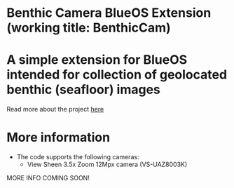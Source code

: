 # Benthic Camera BlueOS Extension (working title: BenthicCam)
# A simple extension for BlueOS intended for collection of geolocated benthic (seafloor) images
Read more about the project [here](https://discuss.bluerobotics.com/t/rov-based-benthic-imaging-thoughts/14767)
# More information
- The code supports the following cameras:
  - View Sheen 3.5x Zoom 12Mpx camera (VS-UAZ8003K)

MORE INFO COMING SOON!
